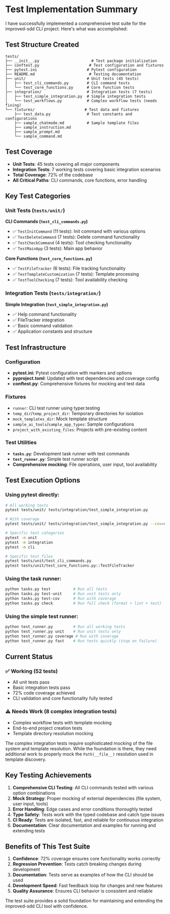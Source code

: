 # Test Implementation Summary

I have successfully implemented a comprehensive test suite for the improved-sdd CLI project. Here's what was accomplished:

## Test Structure Created

```
tests/
├── __init__.py                       # Test package initialization
├── conftest.py                      # Test configuration and fixtures
├── pytest.ini                      # Pytest configuration
├── README.md                        # Testing documentation
├── unit/                           # Unit tests (45 tests)
│   ├── test_cli_commands.py        # CLI command tests
│   └── test_core_functions.py      # Core function tests
├── integration/                    # Integration tests (7 tests)
│   ├── test_simple_integration.py  # Simple integration tests
│   └── test_workflows.py           # Complex workflow tests (needs fixing)
└── fixtures/                      # Test data and fixtures
    ├── test_data.py                # Test constants and configurations
    ├── sample_chatmode.md          # Sample template files
    ├── sample_instruction.md
    ├── sample_prompt.md
    └── sample_command.md
```

## Test Coverage

- **Unit Tests**: 45 tests covering all major components
- **Integration Tests**: 7 working tests covering basic integration scenarios
- **Total Coverage**: 72% of the codebase
- **All Critical Paths**: CLI commands, core functions, error handling

## Key Test Categories

### Unit Tests (`tests/unit/`)

**CLI Commands (`test_cli_commands.py`)**
- ✅ `TestInitCommand` (11 tests): Init command with various options
- ✅ `TestDeleteCommand` (7 tests): Delete command functionality
- ✅ `TestCheckCommand` (4 tests): Tool checking functionality
- ✅ `TestMainApp` (3 tests): Main app behavior

**Core Functions (`test_core_functions.py`)**
- ✅ `TestFileTracker` (6 tests): File tracking functionality
- ✅ `TestTemplateCustomization` (7 tests): Template processing
- ✅ `TestToolChecking` (7 tests): Tool availability checking

### Integration Tests (`tests/integration/`)

**Simple Integration (`test_simple_integration.py`)**
- ✅ Help command functionality
- ✅ FileTracker integration
- ✅ Basic command validation
- ✅ Application constants and structure

## Test Infrastructure

### Configuration
- **pytest.ini**: Pytest configuration with markers and options
- **pyproject.toml**: Updated with test dependencies and coverage config
- **conftest.py**: Comprehensive fixtures for mocking and test data

### Fixtures
- `runner`: CLI test runner using typer.testing
- `temp_dir`/`temp_project_dir`: Temporary directories for isolation
- `mock_templates_dir`: Mock template structure
- `sample_ai_tools`/`sample_app_types`: Sample configurations
- `project_with_existing_files`: Projects with pre-existing content

### Test Utilities
- **`tasks.py`**: Development task runner with test commands
- **`test_runner.py`**: Simple test runner script
- **Comprehensive mocking**: File operations, user input, tool availability

## Test Execution Options

### Using pytest directly:
```bash
# All working tests
pytest tests/unit/ tests/integration/test_simple_integration.py

# With coverage
pytest tests/unit/ tests/integration/test_simple_integration.py --cov=src --cov-report=html

# Specific test categories
pytest -m unit
pytest -m integration
pytest -m cli

# Specific test files
pytest tests/unit/test_cli_commands.py
pytest tests/unit/test_core_functions.py::TestFileTracker
```

### Using the task runner:
```bash
python tasks.py test          # Run all tests
python tasks.py test-unit     # Run unit tests only
python tasks.py test-cov      # Run with coverage
python tasks.py check         # Run full check (format + lint + test)
```

### Using the simple test runner:
```bash
python test_runner.py         # Run all working tests
python test_runner.py unit    # Run unit tests only
python test_runner.py coverage # Run with coverage
python test_runner.py fast    # Run tests quickly (stop on failure)
```

## Current Status

### ✅ Working (52 tests)
- All unit tests pass
- Basic integration tests pass
- 72% code coverage achieved
- CLI validation and core functionality fully tested

### ⚠️ Needs Work (8 complex integration tests)
- Complex workflow tests with template mocking
- End-to-end project creation tests
- Template directory resolution mocking

The complex integration tests require sophisticated mocking of the file system and template resolution. While the foundation is there, they need additional work to properly mock the `Path(__file__)` resolution used in template discovery.

## Key Testing Achievements

1. **Comprehensive CLI Testing**: All CLI commands tested with various option combinations
2. **Mock Strategy**: Proper mocking of external dependencies (file system, user input, tools)
3. **Error Handling**: Edge cases and error conditions thoroughly tested
4. **Type Safety**: Tests work with the typed codebase and catch type issues
5. **CI Ready**: Tests are isolated, fast, and reliable for continuous integration
6. **Documentation**: Clear documentation and examples for running and extending tests

## Benefits of This Test Suite

1. **Confidence**: 72% coverage ensures core functionality works correctly
2. **Regression Prevention**: Tests catch breaking changes during development
3. **Documentation**: Tests serve as examples of how the CLI should be used
4. **Development Speed**: Fast feedback loop for changes and new features
5. **Quality Assurance**: Ensures CLI behavior is consistent and reliable

The test suite provides a solid foundation for maintaining and extending the improved-sdd CLI tool with confidence.
